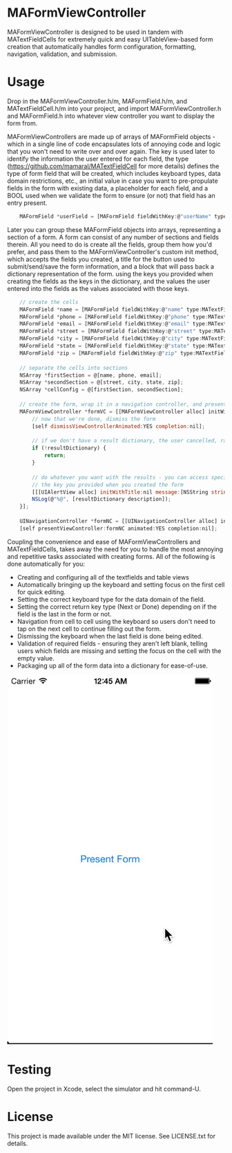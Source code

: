 MAFormViewController
==================

MAFormViewController is designed to be used in tandem with MATextFieldCells for extremely quick and easy UITableView-based form creation that automatically handles form configuration, formatting, navigation, validation, and submission.


Usage
=====

Drop in the MAFormViewController.h/m, MAFormField.h/m, and MATextFieldCell.h/m into your project, and import MAFormViewController.h and MAFormField.h into whatever view controller you want to display the form from.

MAFormViewControllers are made up of arrays of MAFormField objects - which in a single line of code encapsulates lots of annoying code and logic that you won't need to write over and over again. The key is used later to identify the information the user entered for each field, the type (https://github.com/mamaral/MATextFieldCell for more details) defines the type of form field that will be created, which includes keyboard types, data domain restrictions, etc., an initial value in case you want to pre-propulate fields in the form with existing data, a placeholder for each field, and a BOOL used when we validate the form to ensure (or not) that field has an entry present.

```js
    MAFormField *userField = [MAFormField fieldWithKey:@"userName" type:MATextFieldTypeName initialValue:nil placeholder:@"Username" required:YES];

```

Later you can group these MAFormField objects into arrays, representing a section of a form. A form can consist of any number of sections and fields therein. All you need to do is create all the fields, group them how you'd prefer, and pass them to the MAFormViewController's custom init method, which accepts the fields you created, a title for the button used to submit/send/save the form information, and a block that will pass back a dictionary representation of the form. using the keys you provided when creating the fields as the keys in the dictionary, and the values the user entered into the fields as the values associated with those keys.

```js
    // create the cells
    MAFormField *name = [MAFormField fieldWithKey:@"name" type:MATextFieldTypeName initialValue:nil placeholder:@"Full Name" required:YES];
    MAFormField *phone = [MAFormField fieldWithKey:@"phone" type:MATextFieldTypePhone initialValue:nil placeholder:@"Phone Number" required:YES];
    MAFormField *email = [MAFormField fieldWithKey:@"email" type:MATextFieldTypeEmail initialValue:nil placeholder:@"Email (optional)" required:NO];
    MAFormField *street = [MAFormField fieldWithKey:@"street" type:MATextFieldTypeAddress initialValue:nil placeholder:@"Street" required:YES];
    MAFormField *city = [MAFormField fieldWithKey:@"city" type:MATextFieldTypeAddress initialValue:nil placeholder:@"City" required:YES];
    MAFormField *state = [MAFormField fieldWithKey:@"state" type:MATextFieldTypeStateAbbr initialValue:nil placeholder:@"State" required:YES];
    MAFormField *zip = [MAFormField fieldWithKey:@"zip" type:MATextFieldTypeZIP initialValue:nil placeholder:@"ZIP" required:YES];
    
    // separate the cells into sections
    NSArray *firstSection = @[name, phone, email];
    NSArray *secondSection = @[street, city, state, zip];
    NSArray *cellConfig = @[firstSection, secondSection];
    
    // create the form, wrap it in a navigation controller, and present it modally
    MAFormViewController *formVC = [[MAFormViewController alloc] initWithCellConfigurations:cellConfig actionText:@"Save" handler:^(NSDictionary *resultDictionary) {
        // now that we're done, dismiss the form
        [self dismissViewControllerAnimated:YES completion:nil];
        
        // if we don't have a result dictionary, the user cancelled, rather than submitted the form
        if (!resultDictionary) {
            return;
        }
        
        // do whatever you want with the results - you can access specific values from the dictionary using
        // the key you provided when you created the form
        [[[UIAlertView alloc] initWithTitle:nil message:[NSString stringWithFormat:@"Thanks for registering %@!", resultDictionary[@"name"]] delegate:nil cancelButtonTitle:@"Yay!" otherButtonTitles:nil] show];
        NSLog(@"%@", [resultDictionary description]);
    }];
    
    UINavigationController *formNC = [[UINavigationController alloc] initWithRootViewController:formVC];
    [self presentViewController:formNC animated:YES completion:nil];
```

Coupling the convenience and ease of MAFormViewControllers and MATextFieldCells, takes away the need for you to handle the most annoying and repetitive tasks associated with creating forms. All of the following is done automatically for you:

- Creating and configuring all of the textfields and table views
- Automatically bringing up the keyboard and setting focus on the first cell for quick editing.
- Setting the correct keyboard type for the data domain of the field.
- Setting the correct return key type (Next or Done) depending on if the field is the last in the form or not.
- Navigation from cell to cell using the keyboard so users don't need to tap on the next cell to continue filling out the form.
- Dismissing the keyboard when the last field is done being edited.
- Validation of required fields - ensuring they aren't left blank, telling users which fields are missing and setting the focus on the cell with the empty value.
- Packaging up all of the form data into a dictionary for ease-of-use.

![demo](Screenshots/form_demo.gif)

Testing
=====

Open the project in Xcode, select the simulator and hit command-U.

License
=====

This project is made available under the MIT license. See LICENSE.txt for details.
